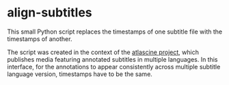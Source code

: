 # align-subtitles

This small Python script replaces the timestamps of one subtitle file with the timestamps of another.

The script was created in the context of the [atlascine project](https://github.com/geomedialab/atlascine), which publishes media featuring annotated subtitles in multiple languages. In this interface, for the annotations to appear consistently across multiple subtitle language version, timestamps have to be the same.
